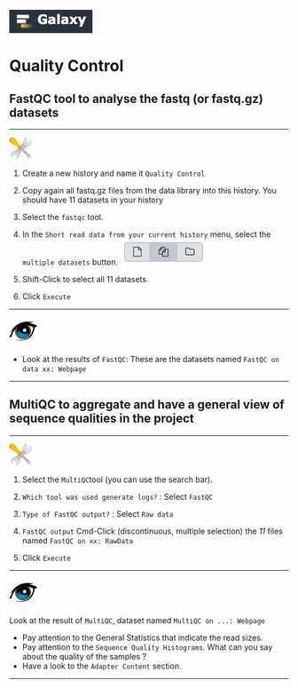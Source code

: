 ![](images/galaxylogo.png)

# Quality Control

## FastQC tool to analyse the fastq (or fastq.gz) datasets

----
![](images/tool_small.png)

  1. Create a new history and name it `Quality Control`
  
  2. Copy again all fastq.gz files from the data library into this history. You should
  have 11 datasets in your history
  
  3. Select the `fastqc` tool.
  
  4. In the `Short read data from your current history` menu, select the `multiple datasets` button. ![](images/multiple-datasets.png)
  
  5. Shift-Click to select all 11 datasets
  
  6. Click `Execute`
  ----
   
  ![](images/oeil.png)
  
  - Look at the results of `FastQC`: These are the datasets named `FastQC on data xx: Webpage`
  ----
  
## MultiQC to aggregate and have a general view of sequence qualities in the project

----
  ![](images/tool_small.png)
  
  1. Select the `MultiQC`tool (you can use the search bar).
  
  2. `Which tool was used generate logs?` : Select `FastQC`
  
  3. `Type of FastQC output?` : Select `Raw data`
  
  4. `FastQC output` Cmd-Click (discontinuous, multiple selection) the *11* files named
  `FastQC on xx: RawData`
  
  5. Click `Execute`
  ----
  
  ![](images/oeil.png)
  
  Look at the result of `MultiQC`, dataset named `MultiQC on ...: Webpage`
  
  - Pay attention to the General Statistics that indicate the read sizes.
  - Pay attention to the `Sequence Quality Histograms`. What can you say about the
  quality of the samples ?
  - Have a look to the `Adapter Content` section.
  ----
